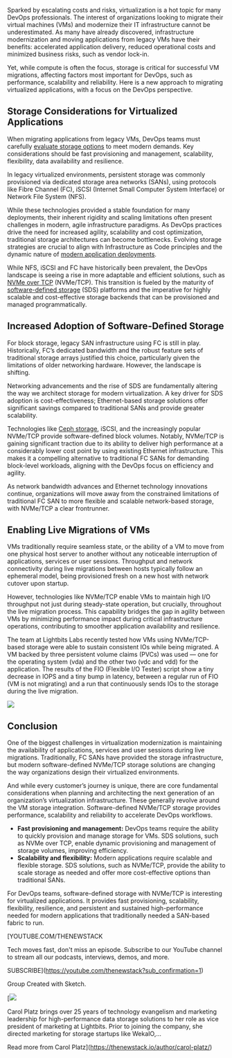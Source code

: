 Sparked by escalating costs and risks, virtualization is a hot topic for many DevOps professionals. The interest of organizations looking to migrate their virtual machines (VMs) and modernize their IT infrastructure cannot be underestimated. As many have already discovered, infrastructure modernization and moving applications from legacy VMs have their benefits: accelerated application delivery, reduced operational costs and minimized business risks, such as vendor lock-in.

Yet, while compute is often the focus, storage is critical for successful VM migrations, affecting factors most important for DevOps, such as performance, scalability and reliability. Here is a new approach to migrating virtualized applications, with a focus on the DevOps perspective.

## Storage Considerations for Virtualized Applications

When migrating applications from legacy VMs, DevOps teams must carefully [evaluate storage options](https://thenewstack.io/no-more-waiting-eliminate-application-timeouts/) to meet modern demands. Key considerations should be fast provisioning and management, scalability, flexibility, data availability and resilience.

In legacy virtualized environments, persistent storage was commonly provisioned via dedicated storage area networks (SANs), using protocols like Fibre Channel (FC), iSCSI (Internet Small Computer System Interface) or Network File System (NFS).

While these technologies provided a stable foundation for many deployments, their inherent rigidity and scaling limitations often present challenges in modern, agile infrastructure paradigms. As DevOps practices drive the need for increased agility, scalability and cost optimization, traditional storage architectures can become bottlenecks. Evolving storage strategies are crucial to align with Infrastructure as Code principles and the dynamic nature of [modern application deployments](https://thenewstack.io/a-cloud-architects-guide-to-e-commerce-data-storage/).

While NFS, iSCSI and FC have historically been prevalent, the DevOps landscape is seeing a rise in more adaptable and efficient solutions, such as [NVMe over TCP](https://www.lightbitslabs.com/nvme-over-tcp/) (NVMe/TCP). This transition is fueled by the maturity of [software-defined storage](https://www.lightbitslabs.com/product/) (SDS) platforms and the imperative for highly scalable and cost-effective storage backends that can be provisioned and managed programmatically.

## Increased Adoption of Software-Defined Storage

For block storage, legacy SAN infrastructure using FC is still in play. Historically, FC’s dedicated bandwidth and the robust feature sets of traditional storage arrays justified this choice, particularly given the limitations of older networking hardware. However, the landscape is shifting.

Networking advancements and the rise of SDS are fundamentally altering the way we architect storage for modern virtualization. A key driver for SDS adoption is cost-effectiveness; Ethernet-based storage solutions offer significant savings compared to traditional SANs and provide greater scalability.

Technologies like [Ceph storage](https://www.lightbitslabs.com/ceph-vs-lightbits-comparison/), iSCSI, and the increasingly popular NVMe/TCP provide software-defined block volumes. Notably, NVMe/TCP is gaining significant traction due to its ability to deliver high performance at a considerably lower cost point by using existing Ethernet infrastructure. This makes it a compelling alternative to traditional FC SANs for demanding block-level workloads, aligning with the DevOps focus on efficiency and agility.

As network bandwidth advances and Ethernet technology innovations continue, organizations will move away from the constrained limitations of traditional FC SAN to more flexible and scalable network-based storage, with NVMe/TCP a clear frontrunner.

## Enabling Live Migrations of VMs

VMs traditionally require seamless state, or the ability of a VM to move from one physical host server to another without any noticeable interruption of applications, services or user sessions. Throughput and network connectivity during live migrations between hosts typically follow an ephemeral model, being provisioned fresh on a new host with network cutover upon startup.

However, technologies like NVMe/TCP enable VMs to maintain high I/O throughput not just during steady-state operation, but crucially, throughout the live migration process. This capability bridges the gap in agility between VMs by minimizing performance impact during critical infrastructure operations, contributing to smoother application availability and resilience.

The team at Lightbits Labs recently tested how VMs using NVMe/TCP-based storage were able to sustain consistent IOs while being migrated. A VM backed by three persistent volume claims (PVCs) was used — one for the operating system (vda) and the other two (vdc and vdd) for the application. The results of the FIO (Flexible I/O Tester) script show a tiny decrease in IOPS and a tiny bump in latency, between a regular run of FIO (VM is not migrating) and a run that continuously sends IOs to the storage during the live migration.

[![](https://cdn.thenewstack.io/media/2025/08/dfaa04fb-image1.png)](https://cdn.thenewstack.io/media/2025/08/dfaa04fb-image1.png)

## Conclusion

One of the biggest challenges in virtualization modernization is maintaining the availability of applications, services and user sessions during live migrations. Traditionally, FC SANs have provided the storage infrastructure, but modern software-defined NVMe/TCP storage solutions are changing the way organizations design their virtualized environments.

And while every customer’s journey is unique, there are core fundamental considerations when planning and architecting the next generation of an organization’s virtualization infrastructure. These generally revolve around the VM storage integration. Software-defined NVMe/TCP storage provides performance, scalability and reliability to accelerate DevOps workflows.

* **Fast provisioning and management:** DevOps teams require the ability to quickly provision and manage storage for VMs. SDS solutions, such as NVMe over TCP, enable dynamic provisioning and management of storage volumes, improving efficiency.
* **Scalability and flexibility:** Modern applications require scalable and flexible storage. SDS solutions, such as NVMe/TCP, provide the ability to scale storage as needed and offer more cost-effective options than traditional SANs.

For DevOps teams, software-defined storage with NVMe/TCP is interesting for virtualized applications. It provides fast provisioning, scalability, flexibility, resilience, and persistent and sustained high-performance needed for modern applications that traditionally needed a SAN-based fabric to run.

[YOUTUBE.COM/THENEWSTACK

Tech moves fast, don't miss an episode. Subscribe to our YouTube
channel to stream all our podcasts, interviews, demos, and more.

SUBSCRIBE](https://youtube.com/thenewstack?sub_confirmation=1)

Group
Created with Sketch.

[![](https://cdn.thenewstack.io/media/2025/01/775818af-carolplatz.jpg)

Carol Platz brings over 25 years of technology evangelism and marketing leadership for high-performance data storage solutions to her role as vice president of marketing at Lightbits. Prior to joining the company, she directed marketing for storage startups like WekaIO,...

Read more from Carol Platz](https://thenewstack.io/author/carol-platz/)
